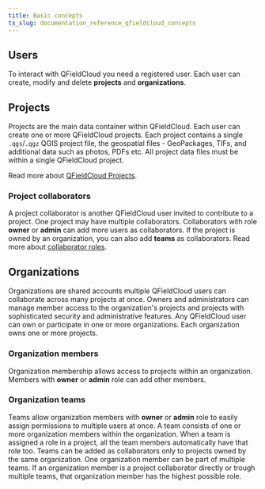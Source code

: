 ```yaml
---
title: Basic concepts
tx_slug: documentation_reference_qfieldcloud_concepts
---
```


## Users

To interact with QFieldCloud you need a registered user. Each user can create, modify and delete **projects** and **organizations**.

## Projects

Projects are the main data container within QFieldCloud.
Each user can create one or more QFieldCloud projects.
Each project contains a single `.qgs`/`.qgz` QGIS project file, the geospatial files - GeoPackages, TIFs, and additional data such as photos, PDFs etc.
All project data files must be within a single QFieldCloud project.

Read more about [QFieldCloud Projects](./projects.md).

### Project collaborators

A project collaborator is another QFieldCloud user invited to contribute to a project. One project may have multiple collaborators. Collaborators with role **owner** or **admin** can add more users as collaborators. If the project is owned by an organization, you can also add **teams** as collaborators. Read more about [collaborator roles](permissions.md).

## Organizations

Organizations are shared accounts multiple QFieldCloud users can collaborate across many projects at once. Owners and administrators can manage member access to the organization's projects and projects with sophisticated security and administrative features. Any QFieldCloud user can own or participate in one or more organizations. Each organization owns one or more projects.

### Organization members

Organization membership allows access to projects within an organization. Members with **owner** or **admin** role can add other members.

### Organization teams

Teams allow organization members with **owner** or **admin** role to easily assign permissions to multiple users at once. A team consists of one or more organization members within the organization. When a team is assigned a role in a project, all the team members automatically have that role too. Teams can be added as collaborators only to projects owned by the same organization. One organization member can be part of multiple teams. If an organization member is a project collaborator directly or trough multiple teams, that organization member has the highest possible role.
